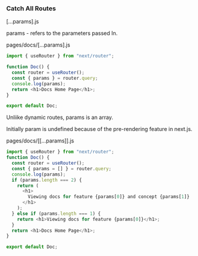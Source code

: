 ### Catch All Routes

[...params].js

params - refers to the parameters passed In.

pages/docs/[...params].js

```javascript
import { useRouter } from "next/router";

function Doc() {
  const router = useRouter();
  const { params } = router.query;
  console.log(params);
  return <h1>Docs Home Page</h1>;
}

export default Doc;
```

Unliike dynamic routes, params is an array.

Initially param is undefined because of the pre-rendering feature in next.js.

pages/docs/[[...params]].js

```javascript
import { useRouter } from "next/router";
function Doc() {
  const router = useRouter();
  const { params = [] } = router.query;
  console.log(params);
  if (params.length === 2) {
    return (
      <h1>
        Viewing docs for feature {params[0]} and concept {params[1]}
      </h1>
    );
  } else if (params.length === 1) {
    return <h1>Viewing docs for feature {params[0]}</h1>;
  }
  return <h1>Docs Home Page</h1>;
}

export default Doc;
```
